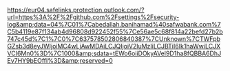 https://eur04.safelinks.protection.outlook.com/?url=https%3A%2F%2Fgithub.com%2Fsettings%2Fsecurity-log&amp;data=04%7C01%7Cabedallah.banihamad%40safwabank.com%7C5b4119e87f134ab4d96808d922452f55%7Ce56ae5c68f814a22befd27b2b747c45d%7C1%7C0%7C637578502806840387%7CUnknown%7CTWFpbGZsb3d8eyJWIjoiMC4wLjAwMDAiLCJQIjoiV2luMzIiLCJBTiI6Ik1haWwiLCJXVCI6Mn0%3D%7C1000&amp;sdata=tEWo6oiiDOkyAVel9D1ha8fQBBA6DhJEv7HY9bEOffI%3D&amp;reserved=0
